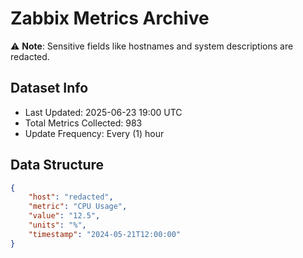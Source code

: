 # Zabbix Metrics Archive

⚠️ **Note**: Sensitive fields like hostnames and system descriptions are redacted.

## Dataset Info
- Last Updated: 2025-06-23 19:00 UTC
- Total Metrics Collected: 983
- Update Frequency: Every (1) hour

## Data Structure
```json
{
    "host": "redacted",
    "metric": "CPU Usage",
    "value": "12.5",
    "units": "%",
    "timestamp": "2024-05-21T12:00:00"
}
```
